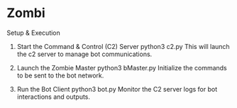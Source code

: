 # Zombi
Setup & Execution

1. Start the Command & Control (C2) Server
python3 c2.py
This will launch the c2 server to manage bot communications.

2. Launch the Zombie Master
python3 bMaster.py
Initialize the commands to be sent to the bot network.

3. Run the Bot Client
python3 bot.py
Monitor the C2 server logs for bot interactions and outputs.

